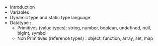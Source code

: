 - Introduction
- Variables
- Dynamic type and static type language
- Datatype : 
  - Primitives (value types): string, number, boolean, undefined, null, bigInt, symbol
  - Non Primitives (reference types) : object, function, array, set, map

